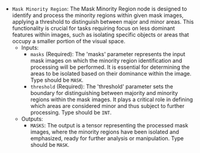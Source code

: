 - `Mask Minority Region`: The Mask Minority Region node is designed to identify and process the minority regions within given mask images, applying a threshold to distinguish between major and minor areas. This functionality is crucial for tasks requiring focus on less dominant features within images, such as isolating specific objects or areas that occupy a smaller portion of the visual space.
    - Inputs:
        - `masks` (Required): The 'masks' parameter represents the input mask images on which the minority region identification and processing will be performed. It is essential for determining the areas to be isolated based on their dominance within the image. Type should be `MASK`.
        - `threshold` (Required): The 'threshold' parameter sets the boundary for distinguishing between majority and minority regions within the mask images. It plays a critical role in defining which areas are considered minor and thus subject to further processing. Type should be `INT`.
    - Outputs:
        - `MASKS`: The output is a tensor representing the processed mask images, where the minority regions have been isolated and emphasized, ready for further analysis or manipulation. Type should be `MASK`.
